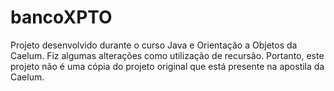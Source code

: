 # bancoXPTO
Projeto desenvolvido durante o curso Java e Orientação a Objetos da Caelum.
Fiz algumas alterações como utilização de recursão. Portanto, este projeto não é uma cópia do projeto original que está presente na apostila da Caelum.

